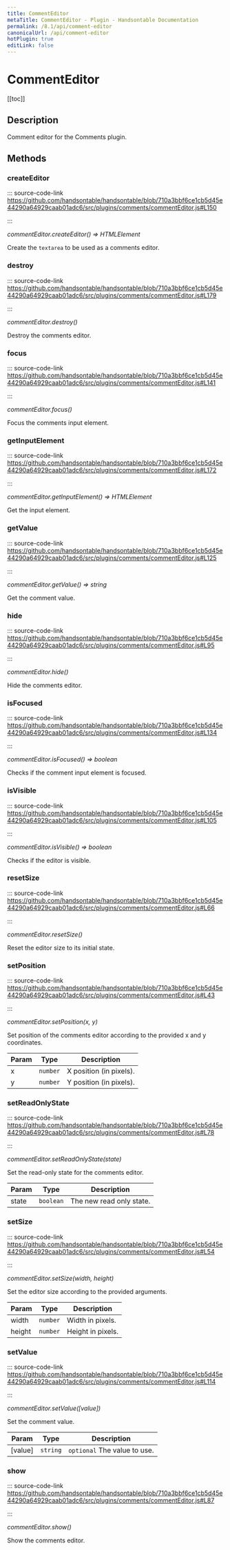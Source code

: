 ```yaml
---
title: CommentEditor
metaTitle: CommentEditor - Plugin - Handsontable Documentation
permalink: /8.1/api/comment-editor
canonicalUrl: /api/comment-editor
hotPlugin: true
editLink: false
---
```


# CommentEditor

[[toc]]

## Description

Comment editor for the Comments plugin.


## Methods

### createEditor
  
::: source-code-link https://github.com/handsontable/handsontable/blob/710a3bbf6ce1cb5d45e44290a64929caab01adc6/src/plugins/comments/commentEditor.js#L150

:::

_commentEditor.createEditor() ⇒ HTMLElement_

Create the `textarea` to be used as a comments editor.



### destroy
  
::: source-code-link https://github.com/handsontable/handsontable/blob/710a3bbf6ce1cb5d45e44290a64929caab01adc6/src/plugins/comments/commentEditor.js#L179

:::

_commentEditor.destroy()_

Destroy the comments editor.



### focus
  
::: source-code-link https://github.com/handsontable/handsontable/blob/710a3bbf6ce1cb5d45e44290a64929caab01adc6/src/plugins/comments/commentEditor.js#L141

:::

_commentEditor.focus()_

Focus the comments input element.



### getInputElement
  
::: source-code-link https://github.com/handsontable/handsontable/blob/710a3bbf6ce1cb5d45e44290a64929caab01adc6/src/plugins/comments/commentEditor.js#L172

:::

_commentEditor.getInputElement() ⇒ HTMLElement_

Get the input element.



### getValue
  
::: source-code-link https://github.com/handsontable/handsontable/blob/710a3bbf6ce1cb5d45e44290a64929caab01adc6/src/plugins/comments/commentEditor.js#L125

:::

_commentEditor.getValue() ⇒ string_

Get the comment value.



### hide
  
::: source-code-link https://github.com/handsontable/handsontable/blob/710a3bbf6ce1cb5d45e44290a64929caab01adc6/src/plugins/comments/commentEditor.js#L95

:::

_commentEditor.hide()_

Hide the comments editor.



### isFocused
  
::: source-code-link https://github.com/handsontable/handsontable/blob/710a3bbf6ce1cb5d45e44290a64929caab01adc6/src/plugins/comments/commentEditor.js#L134

:::

_commentEditor.isFocused() ⇒ boolean_

Checks if the comment input element is focused.



### isVisible
  
::: source-code-link https://github.com/handsontable/handsontable/blob/710a3bbf6ce1cb5d45e44290a64929caab01adc6/src/plugins/comments/commentEditor.js#L105

:::

_commentEditor.isVisible() ⇒ boolean_

Checks if the editor is visible.



### resetSize
  
::: source-code-link https://github.com/handsontable/handsontable/blob/710a3bbf6ce1cb5d45e44290a64929caab01adc6/src/plugins/comments/commentEditor.js#L66

:::

_commentEditor.resetSize()_

Reset the editor size to its initial state.



### setPosition
  
::: source-code-link https://github.com/handsontable/handsontable/blob/710a3bbf6ce1cb5d45e44290a64929caab01adc6/src/plugins/comments/commentEditor.js#L43

:::

_commentEditor.setPosition(x, y)_

Set position of the comments editor according to the  provided x and y coordinates.


| Param | Type | Description |
| --- | --- | --- |
| x | `number` | X position (in pixels). |
| y | `number` | Y position (in pixels). |



### setReadOnlyState
  
::: source-code-link https://github.com/handsontable/handsontable/blob/710a3bbf6ce1cb5d45e44290a64929caab01adc6/src/plugins/comments/commentEditor.js#L78

:::

_commentEditor.setReadOnlyState(state)_

Set the read-only state for the comments editor.


| Param | Type | Description |
| --- | --- | --- |
| state | `boolean` | The new read only state. |



### setSize
  
::: source-code-link https://github.com/handsontable/handsontable/blob/710a3bbf6ce1cb5d45e44290a64929caab01adc6/src/plugins/comments/commentEditor.js#L54

:::

_commentEditor.setSize(width, height)_

Set the editor size according to the provided arguments.


| Param | Type | Description |
| --- | --- | --- |
| width | `number` | Width in pixels. |
| height | `number` | Height in pixels. |



### setValue
  
::: source-code-link https://github.com/handsontable/handsontable/blob/710a3bbf6ce1cb5d45e44290a64929caab01adc6/src/plugins/comments/commentEditor.js#L114

:::

_commentEditor.setValue([value])_

Set the comment value.


| Param | Type | Description |
| --- | --- | --- |
| [value] | `string` | `optional` The value to use. |



### show
  
::: source-code-link https://github.com/handsontable/handsontable/blob/710a3bbf6ce1cb5d45e44290a64929caab01adc6/src/plugins/comments/commentEditor.js#L87

:::

_commentEditor.show()_

Show the comments editor.


